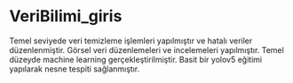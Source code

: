 # VeriBilimi_giris
Temel seviyede veri temizleme işlemleri yapılmıştır ve hatalı veriler düzenlenmiştir.
Görsel veri düzenlemeleri ve incelemeleri yapılmıştır.
Temel düzeyde machine learning gerçekleştirilmiştir.
Basit bir yolov5 eğitimi yapılarak nesne tespiti sağlanmıştır.
